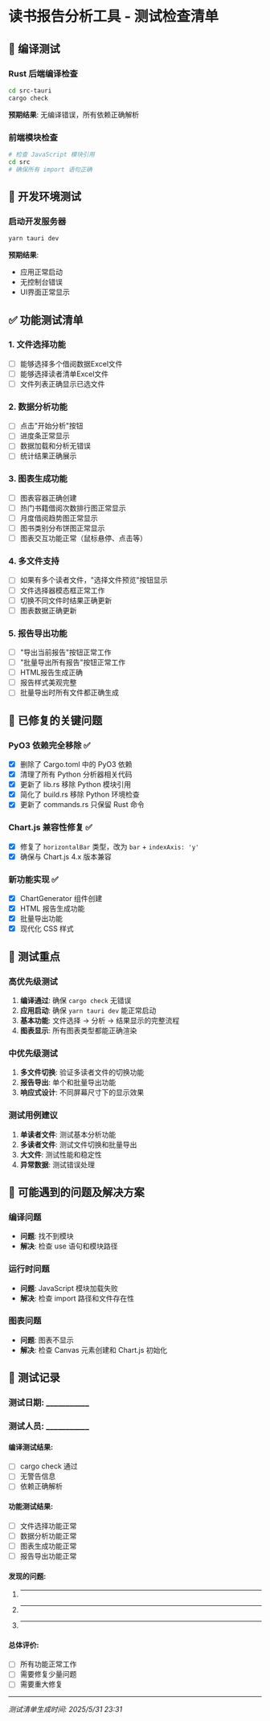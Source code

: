 # 读书报告分析工具 - 测试检查清单

## 🧪 编译测试

### Rust 后端编译检查
```bash
cd src-tauri
cargo check
```
**预期结果**: 无编译错误，所有依赖正确解析

### 前端模块检查
```bash
# 检查 JavaScript 模块引用
cd src
# 确保所有 import 语句正确
```

## 🚀 开发环境测试

### 启动开发服务器
```bash
yarn tauri dev
```

**预期结果**: 
- 应用正常启动
- 无控制台错误
- UI界面正常显示

## ✅ 功能测试清单

### 1. 文件选择功能
- [ ] 能够选择多个借阅数据Excel文件
- [ ] 能够选择读者清单Excel文件
- [ ] 文件列表正确显示已选文件

### 2. 数据分析功能
- [ ] 点击"开始分析"按钮
- [ ] 进度条正常显示
- [ ] 数据加载和分析无错误
- [ ] 统计结果正确展示

### 3. 图表生成功能
- [ ] 图表容器正确创建
- [ ] 热门书籍借阅次数排行图正常显示
- [ ] 月度借阅趋势图正常显示
- [ ] 图书类别分布饼图正常显示
- [ ] 图表交互功能正常（鼠标悬停、点击等）

### 4. 多文件支持
- [ ] 如果有多个读者文件，"选择文件预览"按钮显示
- [ ] 文件选择器模态框正常工作
- [ ] 切换不同文件时结果正确更新
- [ ] 图表数据正确更新

### 5. 报告导出功能
- [ ] "导出当前报告"按钮正常工作
- [ ] "批量导出所有报告"按钮正常工作
- [ ] HTML报告生成正确
- [ ] 报告样式美观完整
- [ ] 批量导出时所有文件都正确生成

## 🔧 已修复的关键问题

### PyO3 依赖完全移除 ✅
- [x] 删除了 Cargo.toml 中的 PyO3 依赖
- [x] 清理了所有 Python 分析器相关代码
- [x] 更新了 lib.rs 移除 Python 模块引用
- [x] 简化了 build.rs 移除 Python 环境检查
- [x] 更新了 commands.rs 只保留 Rust 命令

### Chart.js 兼容性修复 ✅
- [x] 修复了 `horizontalBar` 类型，改为 `bar` + `indexAxis: 'y'`
- [x] 确保与 Chart.js 4.x 版本兼容

### 新功能实现 ✅
- [x] ChartGenerator 组件创建
- [x] HTML 报告生成功能
- [x] 批量导出功能
- [x] 现代化 CSS 样式

## 🎯 测试重点

### 高优先级测试
1. **编译通过**: 确保 `cargo check` 无错误
2. **应用启动**: 确保 `yarn tauri dev` 能正常启动
3. **基本功能**: 文件选择 → 分析 → 结果显示的完整流程
4. **图表显示**: 所有图表类型都能正确渲染

### 中优先级测试
1. **多文件切换**: 验证多读者文件的切换功能
2. **报告导出**: 单个和批量导出功能
3. **响应式设计**: 不同屏幕尺寸下的显示效果

### 测试用例建议
1. **单读者文件**: 测试基本分析功能
2. **多读者文件**: 测试文件切换和批量导出
3. **大文件**: 测试性能和稳定性
4. **异常数据**: 测试错误处理

## 🐛 可能遇到的问题及解决方案

### 编译问题
- **问题**: 找不到模块
- **解决**: 检查 use 语句和模块路径

### 运行时问题
- **问题**: JavaScript 模块加载失败
- **解决**: 检查 import 路径和文件存在性

### 图表问题
- **问题**: 图表不显示
- **解决**: 检查 Canvas 元素创建和 Chart.js 初始化

## 📝 测试记录

### 测试日期: ___________
### 测试人员: ___________

#### 编译测试结果:
- [ ] cargo check 通过
- [ ] 无警告信息
- [ ] 依赖正确解析

#### 功能测试结果:
- [ ] 文件选择功能正常
- [ ] 数据分析功能正常  
- [ ] 图表生成功能正常
- [ ] 报告导出功能正常

#### 发现的问题:
1. ________________________________
2. ________________________________
3. ________________________________

#### 总体评价:
- [ ] 所有功能正常工作
- [ ] 需要修复少量问题
- [ ] 需要重大修复

---
*测试清单生成时间: 2025/5/31 23:31*